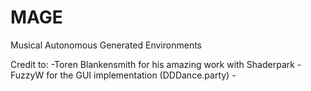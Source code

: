 # MAGE
 Musical Autonomous Generated Environments

Credit to: 
    -Toren Blankensmith for his amazing work with Shaderpark
    -FuzzyW for the GUI implementation (DDDance.party)
    -